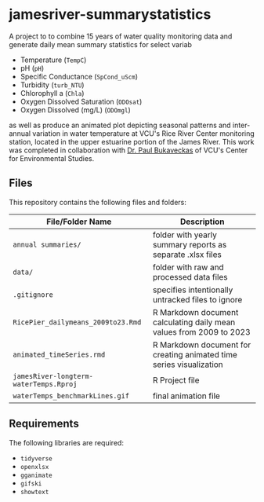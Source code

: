 # jamesriver-summarystatistics

[](waterTemps_benchmarkLines.gif)

A project to to combine 15 years of water quality monitoring data and generate daily mean summary statistics for select variab

* Temperature (`TempC`)
* pH (`pH`)
* Specific Conductance (`SpCond_uScm`)
* Turbidity (`turb_NTU`)
* Chlorophyll a (`Chla`)
* Oxygen Dissolved Saturation (`ODOsat`)
* Oxygen Dissolved (mg/L) (`ODOmgl`)

as well as produce an animated plot depicting seasonal patterns and inter-annual variation in water temperature at VCU's Rice River Center monitoring station, located in the upper estuarine portion of the James River. This work was completed in collaboration with [Dr. Paul Bukaveckas](https://blogs.vcu.edu/pabukaveckas/) of VCU's Center for Environmental Studies.

## Files

This repository contains the following files and folders:

| File/Folder Name                 | Description                                                               |
|----------------------------------|---------------------------------------------------------------------------|
| `annual summaries/`              | folder with yearly summary reports as separate .xlsx files                                       |
| `data/`                          | folder with raw and processed data files                                 |
| `.gitignore`                     | specifies intentionally untracked files to ignore                        |
| `RicePier_dailymeans_2009to23.Rmd`| R Markdown document calculating daily mean values from 2009 to 2023     |
| `animated_timeSeries.rmd`        | R Markdown document for creating animated time series visualization    |
| `jamesRiver-longterm-waterTemps.Rproj`| R Project file |
| `waterTemps_benchmarkLines.gif`  | final animation file |

## Requirements

The following libraries are required:

* `tidyverse`
* `openxlsx`
* `gganimate`
* `gifski`
* `showtext`

